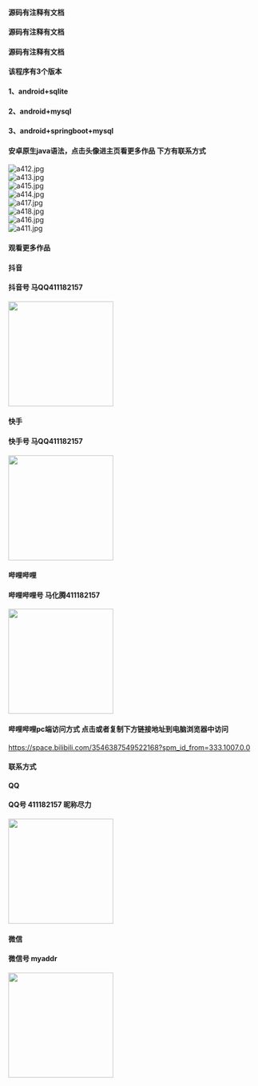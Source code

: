 #### 源码有注释有文档
#### 源码有注释有文档
#### 源码有注释有文档
#### 该程序有3个版本
#### 1、android+sqlite
#### 2、android+mysql
#### 3、android+springboot+mysql
#### 安卓原生java语法，点击头像进主页看更多作品 下方有联系方式
 <img src='https://img.alicdn.com/imgextra/i3/1658540494/O1CN018TuOeb1FWIarnsm4Y_!!1658540494.jpg' alt='a412.jpg' /></br> 
 <img src='https://img.alicdn.com/imgextra/i1/1658540494/O1CN01dx0goL1FWIanslXNf_!!1658540494.jpg' alt='a413.jpg' /></br> 
 <img src='https://img.alicdn.com/imgextra/i1/1658540494/O1CN01Nv6jQz1FWIaucTfxu_!!1658540494.jpg' alt='a415.jpg' /></br> 
 <img src='https://img.alicdn.com/imgextra/i2/1658540494/O1CN01KoBUR11FWIamV2dTV_!!1658540494.jpg' alt='a414.jpg' /></br> 
 <img src='https://img.alicdn.com/imgextra/i4/1658540494/O1CN01lWcsaC1FWIatDcPzf_!!1658540494.jpg' alt='a417.jpg' /></br> 
 <img src='https://img.alicdn.com/imgextra/i3/1658540494/O1CN01TIsbED1FWIapcdH1Z_!!1658540494.jpg' alt='a418.jpg' /></br> 
 <img src='https://img.alicdn.com/imgextra/i2/1658540494/O1CN01Mttqxn1FWIaqNS2WY_!!1658540494.jpg' alt='a416.jpg' /></br> 
 <img src='https://img.alicdn.com/imgextra/i3/1658540494/O1CN01p82Jd21FWIansnY90_!!1658540494.jpg' alt='a411.jpg' /></br>
#### 观看更多作品

#### 抖音
#### 抖音号  马QQ411182157
<img src="https://gitee.com/QQ411182157/mingpian/raw/master/douyin.png" width="210px">

#### 快手
#### 快手号  马QQ411182157

<img src="https://gitee.com/QQ411182157/mingpian/raw/master/kuaishou.jpg" width="210px">

#### 哔哩哔哩
#### 哔哩哔哩号  马化腾411182157

<img src="https://gitee.com/QQ411182157/mingpian/raw/master/bili.png" width="210px">

#### 哔哩哔哩pc端访问方式 点击或者复制下方链接地址到电脑浏览器中访问

https://space.bilibili.com/3546387549522168?spm_id_from=333.1007.0.0


#### 联系方式
#### QQ
#### QQ号 411182157 昵称尽力

<img src="https://gitee.com/QQ411182157/mingpian/raw/master/qq.jpg" width="210px">

#### 微信
#### 微信号 myaddr

<img src="https://gitee.com/QQ411182157/mingpian/raw/master/weixin.png" width="210px">
